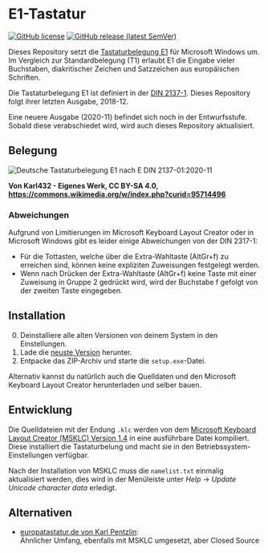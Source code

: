 # E1-Tastatur

[![GitHub license](https://img.shields.io/github/license/jessestricker/e1-tastatur)](https://github.com/jessestricker/e1-tastatur/blob/main/LICENSE)
[![GitHub release (latest SemVer)](https://img.shields.io/github/v/release/jessestricker/e1-tastatur)](https://github.com/jessestricker/e1-tastatur/releases/latest)

Dieses Repository setzt die
[Tastaturbelegung E1](<https://de.wikipedia.org/wiki/E1_(Tastaturbelegung)>) für
Microsoft Windows um. Im Vergleich zur Standardbelegung (T1) erlaubt E1 die
Eingabe vieler Buchstaben, diakritischer Zeichen und Satzzeichen aus
europäischen Schriften.

Die Tastaturbelegung E1 ist definiert in der
[DIN 2137-1](https://dx.doi.org/10.31030/2890217). Dieses Repository folgt ihrer
letzten Ausgabe, 2018-12.

Eine neuere Ausgabe (2020-11) befindet sich noch in der Entwurfsstufe. Sobald
diese verabschiedet wird, wird auch dieses Repository aktualisiert.

## Belegung

![Deutsche Tastaturbelegung E1 nach E DIN 2137-01:2020-11](https://upload.wikimedia.org/wikipedia/commons/5/54/Deutsche_Tastaturbelegung_E1_nach_E_DIN_2137-01--2020-11.png)

**Von Karl432 - Eigenes Werk, CC BY-SA 4.0,
<https://commons.wikimedia.org/w/index.php?curid=95714496>**

### Abweichungen

Aufgrund von Limitierungen im Microsoft Keyboard Layout Creator oder in
Microsoft Windows gibt es leider einige Abweichungen von der DIN 2317-1:

- Für die Tottasten, welche über die Extra-Wahltaste (AltGr+f) zu erreichen
  sind, können keine expliziten Zuweisungen festgelegt werden.
- Wenn nach Drücken der Extra-Wahltaste (AltGr+f) keine Taste mit einer
  Zuweisung in Gruppe 2 gedrückt wird, wird der Buchstabe f gefolgt von der
  zweiten Taste eingegeben.

## Installation

0. Deinstalliere alle alten Versionen von deinem System in den Einstellungen.
1. Lade die
   [neuste Version](https://github.com/jessestricker/e1-tastatur/releases/latest)
   herunter.
2. Entpacke das ZIP-Archiv und starte die `setup.exe`-Datei.

Alternativ kannst du natürlich auch die Quelldaten und den Microsoft Keyboard
Layout Creator herunterladen und selber bauen.

## Entwicklung

Die Quelldateien mit der Endung `.klc` werden von dem
[Microsoft Keyboard Layout Creator (MSKLC) Version 1.4](https://www.microsoft.com/en-us/download/details.aspx?id=102134)
in eine ausführbare Datei kompiliert. Diese installiert die Tastaturbelung und
macht sie in den Betriebssystem-Einstellungen verfügbar.

Nach der Installation von MSKLC muss die `namelist.txt` einmalig aktualisiert
werden, dies wird in der Menüleiste unter _Help_ → _Update Unicode character
data_ erledigt.

## Alternativen

- [europatastatur.de von Karl Pentzlin](https://www.europatastatur.de/e1):\
  Ähnlicher Umfang, ebenfalls mit MSKLC umgesetzt, aber Closed Source
